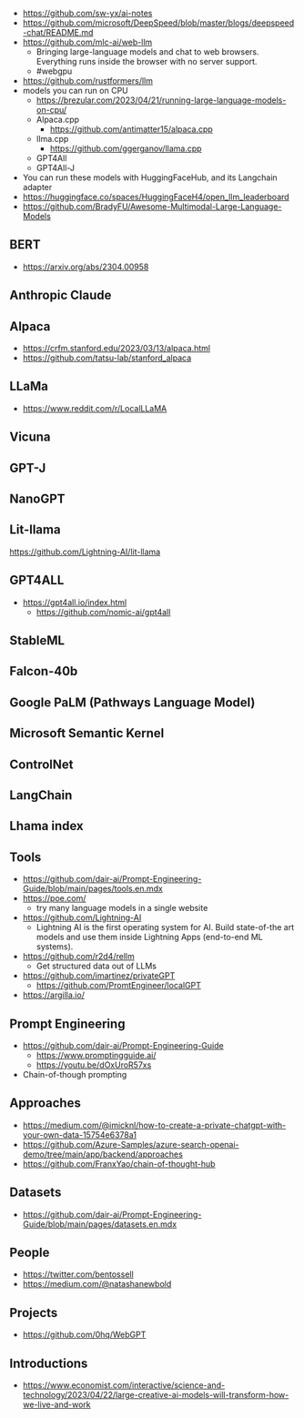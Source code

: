 - https://github.com/sw-yx/ai-notes
- https://github.com/microsoft/DeepSpeed/blob/master/blogs/deepspeed-chat/README.md
- https://github.com/mlc-ai/web-llm
  - Bringing large-language models and chat to web browsers. Everything runs inside the browser with no server support. 
  - #webgpu
- https://github.com/rustformers/llm
- models you can run on CPU
  - https://brezular.com/2023/04/21/running-large-language-models-on-cpu/
  - Alpaca.cpp
    - https://github.com/antimatter15/alpaca.cpp
  - llma.cpp
    - https://github.com/ggerganov/llama.cpp
  - GPT4All
  - GPT4All-J
- You can run these models with HuggingFaceHub, and its Langchain adapter
- https://huggingface.co/spaces/HuggingFaceH4/open_llm_leaderboard
- https://github.com/BradyFU/Awesome-Multimodal-Large-Language-Models

## BERT
- https://arxiv.org/abs/2304.00958 

## Anthropic Claude

## Alpaca
- https://crfm.stanford.edu/2023/03/13/alpaca.html
- https://github.com/tatsu-lab/stanford_alpaca

## LLaMa

- https://www.reddit.com/r/LocalLLaMA

## Vicuna

## GPT-J

## NanoGPT

## Lit-llama

https://github.com/Lightning-AI/lit-llama 

## GPT4ALL

- https://gpt4all.io/index.html 
  - https://github.com/nomic-ai/gpt4all

## StableML

## Falcon-40b

## Google PaLM (Pathways Language Model)

## Microsoft Semantic Kernel

## ControlNet

## LangChain

## Lhama index

## Tools

- https://github.com/dair-ai/Prompt-Engineering-Guide/blob/main/pages/tools.en.mdx
- https://poe.com/
  - try many language models in a single website
- https://github.com/Lightning-AI 
  - Lightning AI is the first operating system for AI. Build state-of-the art models and use them inside Lightning Apps (end-to-end ML systems).
- https://github.com/r2d4/rellm 
  - Get structured data out of LLMs
- https://github.com/imartinez/privateGPT
  - https://github.com/PromtEngineer/localGPT
- https://argilla.io/

## Prompt Engineering

- https://github.com/dair-ai/Prompt-Engineering-Guide
  - https://www.promptingguide.ai/
  - https://youtu.be/dOxUroR57xs
- Chain-of-though prompting

## Approaches

- https://medium.com/@imicknl/how-to-create-a-private-chatgpt-with-your-own-data-15754e6378a1
- https://github.com/Azure-Samples/azure-search-openai-demo/tree/main/app/backend/approaches 
- https://github.com/FranxYao/chain-of-thought-hub

## Datasets

- https://github.com/dair-ai/Prompt-Engineering-Guide/blob/main/pages/datasets.en.mdx

## People

- https://twitter.com/bentossell
- https://medium.com/@natashanewbold

## Projects
- https://github.com/0hq/WebGPT 

## Introductions 

- https://www.economist.com/interactive/science-and-technology/2023/04/22/large-creative-ai-models-will-transform-how-we-live-and-work 
